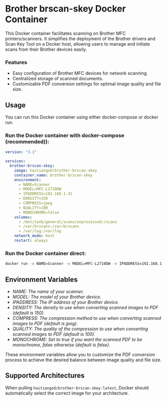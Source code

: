 # Brother brscan-skey Docker Container

This Docker container facilitates scanning on Brother MFC printers/scanners. It simplifies the deployment of the Brother drivers and Scan Key Tool on a Docker host, allowing users to manage and initiate scans from their Brother devices easily.

### Features

- Easy configuration of Brother MFC devices for network scanning.
- Centralized storage of scanned documents.
- Customizable PDF conversion settings for optimal image quality and file size.

## Usage

You can run this Docker container using either docker-compose or docker run.

### Run the Docker container with docker-compose (recommended)):

```yaml
version: "3.1"

services:
  brother-brscan-skey:
    image: haitiangod/brother-brscan-skey
    container_name: brother-brscan-skey
    environment:
      - NAME=Scanner
      - MODEL=MFC-L2710DW
      - IPADDRESS=192.168.1.41
      - DENSITY=150
      - COMPRESS=jpeg
      - QUALITY=100
      - MONOCHROME=false
    volumes:
      - /mnt/tank/general/scans/unprocessed:/scans
      - /var/brscans:/var/brscans
      - /var/log:/var/log
    network_mode: host
    restart: always
```

### Run the Docker container direct:

```bash
docker run -e NAME=Scanner -e MODEL=MFC-L2710DW -e IPADDRESS=192.168.1.41 -e DENSITY=150 -e COMPRESS=jpeg -e QUALITY=100 -e MONOCHROME=false -it --name=brscan-container -v /mnt/scans:/scans --net=host haitiangod/brother-brscan-skey
```

## Environment Variables

- _NAME: The name of your scanner._
- _MODEL: The model of your Brother device._
- _IPADDRESS: The IP address of your Brother device._
- _DENSITY: The density to use when converting scanned images to PDF (default is 150)._
- _COMPRESS: The compression method to use when converting scanned images to PDF (default is jpeg)._
- _QUALITY: The quality of the compression to use when converting scanned images to PDF (default is 100)._
- _MONOCHROME: Set to true if you want the scanned PDF to be monochrome, false otherwise (default is false)._

These environment variables allow you to customize the PDF conversion process to achieve the desired balance between image quality and file size.

## Supported Architectures

When pulling `haitiangod/brother-brscan-skey:latest`, Docker should automatically select the correct image for your architecture.
